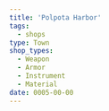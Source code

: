 ```yaml
---
title: 'Polpota Harbor'
tags:
  - shops
type: Town
shop_types:
  - Weapon
  - Armor
  - Instrument
  - Material
date: 0005-00-00
---
```

